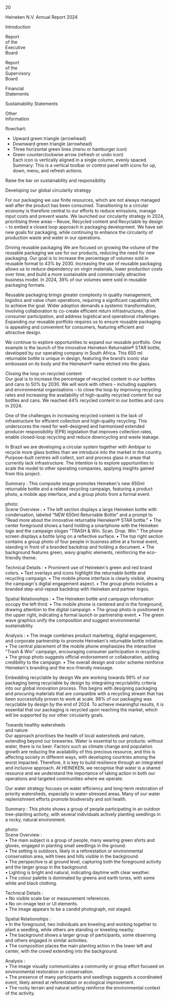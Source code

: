 20

Heineken
N.V.
Annual
Report
2024

Introduction <!-- marginalia, from page 0 (l=0.001,t=0.004,r=0.056,b=0.342), with ID bacb7eea-5324-4447-af99-90ace5e8d4d4 -->

Report  
of the  
Executive  
Board

Report  
of the  
Supervisory  
Board

Financial  
Statements <!-- text, from page 0 (l=0.000,t=0.369,r=0.058,b=0.629), with ID 3f6e92b3-9a93-4255-984c-8eceeeeb03ad -->

Sustainability
Statements <!-- marginalia, from page 0 (l=0.001,t=0.626,r=0.056,b=0.691), with ID c7f77e3c-51bb-410d-a9c9-57010721a5c5 -->

Other  
Information <!-- marginalia, from page 0 (l=0.001,t=0.699,r=0.056,b=0.774), with ID 062e503c-e46b-423e-95b5-c1efb0922ff0 -->

flowchart:  
- Upward green triangle (arrowhead)  
- Downward green triangle (arrowhead)  
- Three horizontal green lines (menu or hamburger icon)  
- Green counterclockwise arrow (refresh or undo icon)  
Each icon is vertically aligned in a single column, evenly spaced.  
Summary: This is a vertical toolbar or control panel with icons for up, down, menu, and refresh actions. <!-- marginalia, from page 0 (l=0.000,t=0.781,r=0.056,b=1.000), with ID f6ab9c29-4a4f-4702-a638-7537a4e6012b -->

Raise the bar on sustainability and responsibility <!-- text, from page 0 (l=0.071,t=0.024,r=0.508,b=0.067), with ID 1792818a-f4af-46bf-aed3-b15e1ed3f303 -->

Developing our global
circularity strategy

For our packaging we use finite resources, which are
not always managed well after the product has been
consumed. Transitioning to a circular economy is
therefore central to our efforts to reduce emissions,
manage input costs and prevent waste. We launched
our circularity strategy in 2024, prioritising three areas
– Reuse, Recycled content and Recyclable by design –
to embed a closed loop approach in packaging
development. We have set new goals for packaging,
while continuing to enhance the circularity of
production waste and water in our operations. <!-- text, from page 0 (l=0.072,t=0.074,r=0.293,b=0.335), with ID ff45d40c-98ee-4be8-9906-f4c043bc4ab5 -->

Driving reusable packaging
We are focused on growing the volume of the reusable packaging we use for our products, reducing the need for new packaging. Our goal is to increase the percentage of volumes sold in reusable format to 43% by 2030. Increasing the use of reusable packaging allows us to reduce dependency on virgin materials, lower production costs over time, and build a more sustainable and commercially attractive business model. In 2024, 39% of our volumes were sold in reusable packaging formats. <!-- text, from page 0 (l=0.072,t=0.338,r=0.293,b=0.550), with ID 884874cd-fc4d-4747-be6f-990ebcd10b36 -->

Reusable packaging brings greater complexity in quality management, logistics and value chain operations, requiring a significant capability shift to achieve the goal. Wider adoption demands a systemic transformation, involving collaboration to co-create efficient return infrastructures, drive consumer participation, and address logistical and operational challenges. Expanding our reusable portfolio requires us to ensure reusable packaging is appealing and convenient for consumers, featuring efficient and attractive design. <!-- text, from page 0 (l=0.300,t=0.074,r=0.519,b=0.284), with ID c426d23c-ca90-4b95-bab6-c5e13684bb06 -->

We continue to explore opportunities to expand our reusable portfolio. One example is the launch of the innovative Heineken Returnable® STAR bottle, developed by our operating company in South Africa. This 650 ml returnable bottle is unique in design, featuring the brand’s iconic star embossed on its body and the Heineken® name etched into the glass. <!-- text, from page 0 (l=0.300,t=0.288,r=0.518,b=0.443), with ID 2e84eb0d-c704-42e2-9ccc-9d698882e1e3 -->

Closing the loop on recycled content  
Our goal is to increase the percentage of recycled content in our bottles and cans to 50% by 2030. We will work with others – including suppliers and environmental organisations – to close the loop by improving recycling rates and increasing the availability of high-quality recycled content for our bottles and cans. We reached 44% recycled content in our bottles and cans in 2024. <!-- text, from page 0 (l=0.527,t=0.074,r=0.746,b=0.249), with ID 0c7e61da-2e65-484c-ab9c-438297a38630 -->

One of the challenges in increasing recycled content is the lack of infrastructure for efficient collection and high-quality recycling. This underscores the need for well-designed and harmonised extended producer responsibility (EPR) legislation that improves collection rates, enable closed-loop recycling and reduce downcycling and waste leakage. <!-- text, from page 0 (l=0.527,t=0.254,r=0.746,b=0.406), with ID 47dc3b58-9791-42e0-a0b3-5024b85d3f14 -->

In Brazil we are developing a circular system together with Ambipar to recycle more glass bottles than we introduce into the market in the country. Purpose-built centres will collect, sort and process glass in areas that currently lack infrastructure. The intention is to explore opportunities to scale the model to other operating companies, applying insights gained from this project. <!-- text, from page 0 (l=0.527,t=0.411,r=0.745,b=0.568), with ID 6c17c47b-82d8-4433-9f08-bb7a33d0853a -->

Summary : This composite image promotes Heineken's new 650ml returnable bottle and a related recycling campaign, featuring a product photo, a mobile app interface, and a group photo from a formal event.

photo:  
Scene Overview : 
  • The left section displays a large Heineken bottle with condensation, labeled "NEW 650ml Returnable Bottle" and a prompt to "Read more about the innovative returnable Heineken® STAR bottle."
  • The center foreground shows a hand holding a smartphone with the Heineken logo and the campaign slogan "TRASH & Win. Scan. Drop. Win." The phone screen displays a bottle lying on a reflective surface.
  • The top right section contains a group photo of four people in business attire at a formal event, standing in front of a branded backdrop and holding a document.
  • The background features green, wavy graphic elements, reinforcing the eco-friendly theme.

Technical Details : 
  • Prominent use of Heineken's green and red brand colors.
  • Text overlays and icons highlight the returnable bottle and recycling campaign.
  • The mobile phone interface is clearly visible, showing the campaign's digital engagement aspect.
  • The group photo includes a branded step-and-repeat backdrop with Heineken and partner logos.

Spatial Relationships : 
  • The Heineken bottle and campaign information occupy the left third.
  • The mobile phone is centered and in the foreground, drawing attention to the digital campaign.
  • The group photo is positioned in the upper right, indicating a formal launch or partnership event.
  • The green wave graphics unify the composition and suggest environmental sustainability.

Analysis : 
  • The image combines product marketing, digital engagement, and corporate partnership to promote Heineken's returnable bottle initiative.
  • The central placement of the mobile phone emphasizes the interactive "Trash & Win" campaign, encouraging consumer participation in recycling.
  • The group photo suggests official endorsement or collaboration, adding credibility to the campaign.
  • The overall design and color scheme reinforce Heineken's branding and the eco-friendly message. <!-- figure, from page 0 (l=0.073,t=0.574,r=0.738,b=1.002), with ID f8a335c1-de6d-41bc-9051-5f7c891e6dbe -->

Embedding recyclable by design
We are working towards 99% of our packaging being recyclable by design by integrating recyclability criteria into our global innovation process. This begins with designing packaging and procuring materials that are compatible with a recycling stream that has been successfully proven to work at scale. 98% of our packaging was recyclable by design by the end of 2024. To achieve meaningful results, it is essential that our packaging is recycled upon reaching the market, which will be supported by our other circularity goals. <!-- text, from page 0 (l=0.754,t=0.073,r=0.974,b=0.306), with ID d8721845-57e0-46bb-b4ff-f8cd42fd7787 -->

Towards healthy watersheds  
and nature  
Our approach prioritises the health of local watersheds and nature, extending beyond our breweries. Water is essential to our products: without water, there is no beer. Factors such as climate change and population growth are reducing the availability of this precious resource, and this is affecting society in different ways, with developing countries among the worst impacted. Therefore, it is key to build resilience through an integrated and inclusive approach. At HEINEKEN, we recognise that water is a shared resource and we understand the importance of taking action in both our operations and targeted communities where we operate. <!-- text, from page 0 (l=0.754,t=0.312,r=0.977,b=0.607), with ID 6d583cc3-8cd9-458c-9eef-319c5047f7f6 -->

Our water strategy focuses on water efficiency and long-term restoration of priority watersheds, especially in water-stressed areas. Many of our water replenishment efforts promote biodiversity and soil health. <!-- text, from page 0 (l=0.755,t=0.611,r=0.978,b=0.707), with ID 5074ca19-4cc5-49eb-aa28-3e4503d0dcf4 -->

Summary : This photo shows a group of people participating in an outdoor tree-planting activity, with several individuals actively planting seedlings in a rocky, natural environment.

photo:  
Scene Overview :  
  • The main subject is a group of people, many wearing green shirts and gloves, engaged in planting small seedlings in the ground.  
  • The setting is outdoors, likely in a reforestation or environmental conservation area, with trees and hills visible in the background.  
  • The perspective is at ground level, capturing both the foreground activity and the larger group in the background.  
  • Lighting is bright and natural, indicating daytime with clear weather.  
  • The colour palette is dominated by greens and earth tones, with some white and black clothing.

Technical Details :  
  • No visible scale bar or measurement references.  
  • No on-image text or UI elements.  
  • The image appears to be a candid photograph, not staged.

Spatial Relationships :  
  • In the foreground, two individuals are kneeling and working together to plant a seedling, while others are standing or kneeling nearby.  
  • The background shows a larger group of participants, some observing and others engaged in similar activities.  
  • The composition places the main planting action in the lower left and center, with the crowd extending into the background.

Analysis :  
  • The image visually communicates a community or group effort focused on environmental restoration or conservation.  
  • The presence of many participants and seedlings suggests a coordinated event, likely aimed at reforestation or ecological improvement.  
  • The rocky terrain and natural setting reinforce the environmental context of the activity. <!-- figure, from page 0 (l=0.712,t=0.702,r=0.988,b=0.996), with ID 2bcbae09-6651-4c0c-af83-8df84edde7be -->
